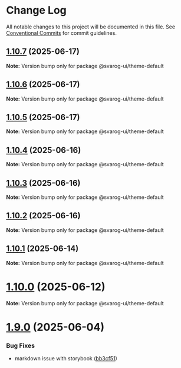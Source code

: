 # Change Log

All notable changes to this project will be documented in this file.
See [Conventional Commits](https://conventionalcommits.org) for commit guidelines.

## [1.10.7](https://github.com/baaaaaaaaasowenyaaaaaaamamabeatsebaaah/svarog/compare/@svarog-ui/theme-default@1.10.6...@svarog-ui/theme-default@1.10.7) (2025-06-17)

**Note:** Version bump only for package @svarog-ui/theme-default

## [1.10.6](https://github.com/baaaaaaaaasowenyaaaaaaamamabeatsebaaah/svarog/compare/@svarog-ui/theme-default@1.10.5...@svarog-ui/theme-default@1.10.6) (2025-06-17)

**Note:** Version bump only for package @svarog-ui/theme-default

## [1.10.5](https://github.com/baaaaaaaaasowenyaaaaaaamamabeatsebaaah/svarog/compare/@svarog-ui/theme-default@1.10.4...@svarog-ui/theme-default@1.10.5) (2025-06-17)

**Note:** Version bump only for package @svarog-ui/theme-default

## [1.10.4](https://github.com/baaaaaaaaasowenyaaaaaaamamabeatsebaaah/svarog/compare/@svarog-ui/theme-default@1.10.3...@svarog-ui/theme-default@1.10.4) (2025-06-16)

**Note:** Version bump only for package @svarog-ui/theme-default

## [1.10.3](https://github.com/baaaaaaaaasowenyaaaaaaamamabeatsebaaah/svarog/compare/@svarog-ui/theme-default@1.10.2...@svarog-ui/theme-default@1.10.3) (2025-06-16)

**Note:** Version bump only for package @svarog-ui/theme-default

## [1.10.2](https://github.com/baaaaaaaaasowenyaaaaaaamamabeatsebaaah/svarog/compare/@svarog-ui/theme-default@1.10.1...@svarog-ui/theme-default@1.10.2) (2025-06-16)

**Note:** Version bump only for package @svarog-ui/theme-default

## [1.10.1](https://github.com/baaaaaaaaasowenyaaaaaaamamabeatsebaaah/svarog/compare/@svarog-ui/theme-default@1.10.0...@svarog-ui/theme-default@1.10.1) (2025-06-14)

**Note:** Version bump only for package @svarog-ui/theme-default

# [1.10.0](https://github.com/baaaaaaaaasowenyaaaaaaamamabeatsebaaah/svarog/compare/@svarog-ui/theme-default@1.9.0...@svarog-ui/theme-default@1.10.0) (2025-06-12)

**Note:** Version bump only for package @svarog-ui/theme-default

# [1.9.0](https://github.com/baaaaaaaaasowenyaaaaaaamamabeatsebaaah/svarog/compare/@svarog-ui/theme-default@1.8.0...@svarog-ui/theme-default@1.9.0) (2025-06-04)

### Bug Fixes

- markdown issue with storybook ([bb3cf51](https://github.com/baaaaaaaaasowenyaaaaaaamamabeatsebaaah/svarog/commit/bb3cf515b70d6c551832cbea7361e86e5e10260c))

